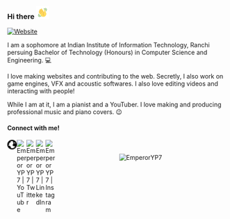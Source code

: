 ### Hi there <img src="https://github.com/EmperorYP7/EmperorYP7/blob/master/handwave.gif" width="30px">

[![Website](https://img.shields.io/website?label=EmperorYP7.github.io&style=for-the-badge&url=https%3A%2F%2Femperoryp7.github.io)](https://emperoryp7.github.io/)


I am a sophomore at Indian Institute of Information Technology, Ranchi persuing Bachelor of Technology (Honours) in Computer Science and Engineering. :computer:

I love making websites and contributing to the web. Secretly, I also work on game engines, VFX and acoustic softwares. I also love editing videos and interacting 
with people!

While I am at it, I am a pianist and a YouTuber. I love making and producing professional music and piano covers. :wink:

#### Connect with me!
[<img align="left" alt="emperoryp7.github.io" width="22px" src="https://raw.githubusercontent.com/iconic/open-iconic/master/svg/globe.svg" />][website]
[<img align="left" alt="EmperorYP7 | YouTube" width="22px" src="https://cdn.jsdelivr.net/npm/simple-icons@v3/icons/youtube.svg" />][youtube]
[<img align="left" alt="EmperorYP7 | Twitter" width="22px" src="https://cdn.jsdelivr.net/npm/simple-icons@v3/icons/twitter.svg" />][twitter]
[<img align="left" alt="EmperorYP7 | LinkedIn" width="22px" src="https://cdn.jsdelivr.net/npm/simple-icons@v3/icons/linkedin.svg" />][linkedin]
[<img align="left" alt="EmperorYP7 | Instagram" width="22px" src="https://cdn.jsdelivr.net/npm/simple-icons@v3/icons/instagram.svg" />][instagram]
<br/>

<p align="center"><img align="center" src="https://github-readme-streak-stats.herokuapp.com/?user=EmperorYP7&" alt="EmperorYP7" /></p>

[website]: https://emperoryp7.github.io/
[twitter]: https://twitter.com/pandeyyash04/
[youtube]: http://www.youtube.com/c/YashPandey_the_emperor
[instagram]: https://instagram.com/pianist_yp
[linkedin]: https://linkedin.com/in/emperoryp
